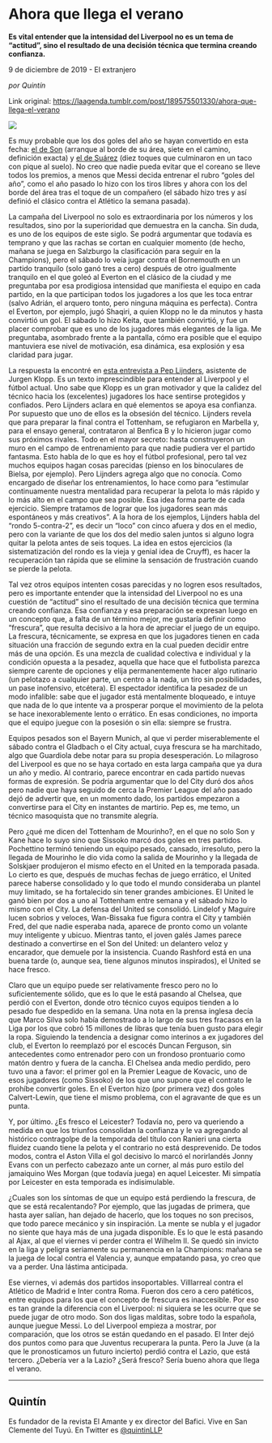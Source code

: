 # Ahora que llega el verano

**Es vital entender que la intensidad del Liverpool no es un tema de “actitud”, sino el resultado de una decisión técnica que termina creando confianza.**

9 de diciembre de 2019 - El extranjero

_por Quintín_

Link original: https://laagenda.tumblr.com/post/189575501330/ahora-que-llega-el-verano

![](https://64.media.tumblr.com/a9efbc6b166707229bca66885e2be1e9/394d91b27f77ad2d-b9/s500x750/4aeebc4b4b57aa1673e8ff918713552abab7b511.jpg)


Es muy probable que los dos goles del año se hayan convertido en esta fecha: [el de Son](https://tn.com.ar/deportes/tremendo/el-gol-del-ano-la-increible-jugada-de-son-corrio-de-arco-arco-y-nadie-lo-pudo-frenar_1016439) (arranque al borde de su área, siete en el camino, definición exacta) y [el de Suárez](https://www.infobae.com/america/deportes/futbol-europeo/2019/12/07/el-magistral-taco-de-luis-suarez-para-marcar-un-golazo-en-la-victoria-del-barcelona-sobre-mallorca/) (diez toques que culminaron en un taco con pique al suelo). No creo que nadie pueda evitar que el coreano se lleve todos los premios, a menos que Messi decida entrenar el rubro “goles del año”, como el año pasado lo hizo con los tiros libres y ahora con los del borde del área tras el toque de un compañero (el sábado hizo tres y así definió el clásico contra el Atlético la semana pasada). 

La campaña del Liverpool no solo es extraordinaria por los números y los resultados, sino por la superioridad que demuestra en la cancha. Sin duda, es uno de los equipos de este siglo. Se podrá argumentar que todavía es temprano y que las rachas se cortan en cualquier momento (de hecho, mañana se juega en Salzburgo la clasificación para seguir en la Champions), pero el sábado lo veía jugar contra el Bornemouth en un partido tranquilo (solo ganó tres a cero) después de otro igualmente tranquilo en el que goleó al Everton en el clásico de la ciudad y me preguntaba por esa prodigiosa intensidad que manifiesta el equipo en cada partido, en la que participan todos los jugadores a los que les toca entrar (salvo Adrián, el arquero tonto, pero ninguna máquina es perfecta). Contra el Everton, por ejemplo, jugó Shaqiri, a quien Klopp no le da minutos y hasta convirtió un gol. El sábado lo hizo Keita, que también convirtió, y fue un placer comprobar que es uno de los jugadores más elegantes de la liga. Me preguntaba, asombrado frente a la pantalla, cómo era posible que el equipo mantuviera ese nivel de motivación, esa dinámica, esa explosión y esa claridad para jugar.

La respuesta la encontré en [esta entrevista a Pep Lijnders](https://www.theguardian.com/football/2019/dec/02/liverpool-pep-lijnders-jurgen-klopp-assistant-paddle-tennis-james-milner), asistente de Jurgen Klopp. Es un texto imprescindible para entender al Liverpool y el fútbol actual. Uno sabe que Klopp es un gran motivador y que la calidez del técnico hacia los (excelentes) jugadores los hace sentirse protegidos y confiados. Pero Lijnders aclara en qué elementos se apoya esa confianza. Por supuesto que uno de ellos es la obsesión del técnico. Lijnders revela que para preparar la final contra el Tottenham, se refugiaron en Marbella y, para el ensayo general, contrataron al Benfica B y lo hicieron jugar como sus próximos rivales. Todo en el mayor secreto: hasta construyeron un muro en el campo de entrenamiento para que nadie pudiera ver el partido fantasma. Esto habla de lo que es hoy el fútbol profesional, pero tal vez muchos equipos hagan cosas parecidas (pienso en los binoculares de Bielsa, por ejemplo). Pero Lijnders agrega algo que no conocía. Como encargado de diseñar los entrenamientos, lo hace como para “estimular continuamente nuestra mentalidad para recuperar la pelota lo más rápido y lo más alto en el campo que sea posible. Esa idea forma parte de cada ejercicio. Siempre tratamos de lograr que los jugadores sean más espontáneos y más creativos”. A la hora de los ejemplos, Lijnders habla del “rondo 5-contra-2”, es decir un “loco” con cinco afuera y dos en el medio, pero con la variante de que los dos del medio salen juntos si alguno logra quitar la pelota antes de seis toques. La idea en estos ejercicios (la sistematización del rondo es la vieja y genial idea de Cruyff), es hacer la recuperación tan rápida que se elimine la sensación de frustración cuando se pierde la pelota. 

Tal vez otros equipos intenten cosas parecidas y no logren esos resultados, pero es importante entender que la intensidad del Liverpool no es una cuestión de “actitud” sino el resultado de una decisión técnica que termina creando confianza. Esa confianza y esa preparación se expresan luego en un concepto que, a falta de un término mejor, me gustaría definir como “frescura”, que resulta decisivo a la hora de apreciar el juego de un equipo. La frescura, técnicamente, se expresa en que los jugadores tienen en cada situación una fracción de segundo extra en la cual pueden decidir entre más de una opción. Es una mezcla de cualidad colectiva e individual y la condición opuesta a la pesadez, aquella que hace que el futbolista parezca siempre carente de opciones y elija permanentemente hacer algo rutinario (un pelotazo a cualquier parte, un centro a la nada, un tiro sin posibilidades, un pase inofensivo, etcétera). El espectador identifica la pesadez de un modo infalible: sabe que el jugador está mentalmente bloqueado, e intuye que nada de lo que intente va a prosperar porque el movimiento de la pelota se hace inexorablemente lento o errático. En esas condiciones, no importa que el equipo juegue con la posesión o sin ella: siempre se frustra. 



Equipos pesados son el Bayern Munich, al que vi perder miserablemente el sábado contra el Gladbach o el City actual, cuya frescura se ha marchitado, algo que Guardiola debe notar para su propia desesperación. Lo milagroso del Liverpool es que no se haya cortado en esta larga campaña que ya dura un año y medio. Al contrario, parece encontrar en cada partido nuevas formas de expresión. Se podría argumentar que lo del City duró dos años pero nadie que haya seguido de cerca la Premier League del año pasado dejó de advertir que, en un momento dado, los partidos empezaron a convertirse para el City en instantes de martirio. Pep es, me temo, un técnico masoquista que no transmite alegría. 

Pero ¿qué me dicen del Tottenham de Mourinho?, en el que no solo Son y Kane hace lo suyo sino que Sissoko marcó dos goles en tres partidos. Pochettino terminó teniendo un equipo pesado, cansado, irresoluto, pero la llegada de Mourinho le dio vida como la salida de Mourinho y la llegada de Solskjaer produjeron el mismo efecto en el United en la temporada pasada. Lo cierto es que, después de muchas fechas de juego errático, el United parece haberse consolidado y lo que todo el mundo consideraba un plantel muy limitado, se ha fortalecido sin tener grandes ambiciones. El United le ganó bien por dos a uno al Tottenham entre semana y el sábado hizo lo mismo con el City. La defensa del United se consolidó. Lindelof y Maguire lucen sobrios y veloces, Wan-Bissaka fue figura contra el City y también Fred, del que nadie esperaba nada, aparece de pronto como un volante muy inteligente y ubicuo. Mientras tanto, el joven galés James parece destinado a convertirse en el Son del United: un delantero veloz y encarador, que demuele por la insistencia. Cuando Rashford está en una buena tarde (o, aunque sea, tiene algunos minutos inspirados), el United se hace fresco. 

Claro que un equipo puede ser relativamente fresco pero no lo suficientemente sólido, que es lo que le está pasando al Chelsea, que perdió con el Everton, donde otro técnico cuyos equipos tienden a lo pesado fue despedido en la semana. Una nota en la prensa inglesa decía que Marco Silva solo había demostrado a lo largo de sus tres fracasos en la Liga por los que cobró 15 millones de libras que tenía buen gusto para elegir la ropa. Siguiendo la tendencia a designar como interinos a ex jugadores del club, el Everton lo reemplazó por el escocés Duncan Ferguson, sin antecedentes como entrenador pero con un frondoso prontuario como matón dentro y fuera de la cancha. El Chelsea anda medio perdido, pero tuvo una a favor: el primer gol en la Premier League de Kovacic, uno de esos jugadores (como Sissoko) de los que uno supone que el contrato le prohíbe convertir goles. En el Everton hizo (por primera vez) dos goles Calvert-Lewin, que tiene el mismo problema, con el agravante de que es un punta. 

Y, por último. ¿Es fresco el Leicester? Todavía no, pero va queriendo a medida en que los triunfos consolidan la confianza y le va agregando al histórico contragolpe de la temporada del título con Ranieri una cierta fluidez cuando tiene la pelota y el contrario no está desprevenido. De todos modos, contra el Aston Villa el gol decisivo lo marcó el norirlandés Jonny Evans con un perfecto cabezazo ante un corner, al más puro estilo del jamaiquino Wes Morgan (que todavía juega) en aquel Leicester. Mi simpatía por Leicester en esta temporada es indisimulable.

¿Cuales son los síntomas de que un equipo está perdiendo la frescura, de que se está recalentando? Por ejemplo, que las jugadas de primera, que hasta ayer salían, han dejado de hacerlo, que los toques no son precisos, que todo parece mecánico y sin inspiración. La mente se nubla y el jugador no siente que haya más de una jugada disponible. Es lo que le está pasando al Ajax, al que el viernes vi perder contra el Wilhelm II. Se quedó sin invicto en la liga y peligra seriamente su permanencia en la Champions: mañana se la juega de local contra el Valencia y, aunque empatando pasa, yo creo que va a perder. Una lástima anticipada. 

Ese viernes, vi además dos partidos insoportables. Villlarreal contra el Atlético de Madrid e Inter contra Roma. Fueron dos cero a cero patéticos, entre equipos para los que el concepto de frescura es inaccesible. Por eso es tan grande la diferencia con el Liverpool: ni siquiera se les ocurre que se puede jugar de otro modo. Son dos ligas malditas, sobre todo la española, aunque juegue Messi. Lo del Liverpool empieza a mostrar, por comparación, que los otros se están quedando en el pasado. El Inter dejó dos puntos como para que Juventus recuperara la punta. Pero la Juve (a la que le pronosticamos un futuro incierto) perdió contra el Lazio, que está tercero. ¿Debería ver a la Lazio? ¿Será fresco? Sería bueno ahora que llega el verano. 



---

Quintín
-------

 Es fundador de la revista El Amante y ex director del Bafici. Vive en San Clemente del Tuyú. En Twitter es [@quintinLLP](https://twitter.com/quintinLLP) 

